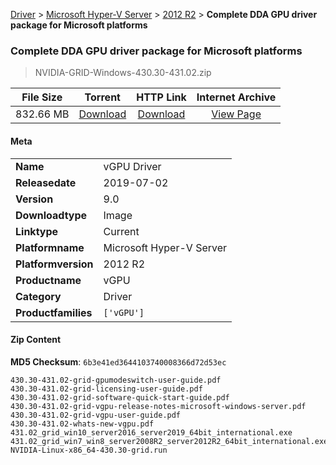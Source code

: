 
[Driver](/README.md)  >  [Microsoft Hyper-V Server](/index/Driver/Microsoft_Hyper-V_Server.md)  >  [2012 R2](/index/Driver/Microsoft_Hyper-V_Server/2012_R2.md)  >  **Complete DDA GPU driver package for Microsoft platforms**


###    Complete DDA GPU driver package for Microsoft platforms

> NVIDIA-GRID-Windows-430.30-431.02.zip   


| **File Size** | **Torrent**  | **HTTP Link** | **Internet Archive** |
|:-------------:|:------------:|:-------------:|:--------------------:|
| 832.66 MB |  [Download](https://archive.org/download/nvgpu_NVIDIA-GRID-Windows-430.30-431.02.zip/nvgpu_NVIDIA-GRID-Windows-430.30-431.02.zip_archive.torrent)       | [Download](https://archive.org/compress/nvgpu_NVIDIA-GRID-Windows-430.30-431.02.zip) | [View Page](https://archive.org/details/nvgpu_NVIDIA-GRID-Windows-430.30-431.02.zip)       |

#### Meta

<table>
<tr><td><strong>Name</strong></td><td>vGPU Driver</td></tr>
<tr><td><strong>Releasedate</strong></td><td>2019-07-02</td></tr>
<tr><td><strong>Version</strong></td><td>9.0</td></tr>
<tr><td><strong>Downloadtype</strong></td><td>Image</td></tr>
<tr><td><strong>Linktype</strong></td><td>Current</td></tr>
<tr><td><strong>Platformname</strong></td><td>Microsoft Hyper-V Server</td></tr>
<tr><td><strong>Platformversion</strong></td><td>2012 R2</td></tr>
<tr><td><strong>Productname</strong></td><td>vGPU</td></tr>
<tr><td><strong>Category</strong></td><td>Driver</td></tr>
<tr><td><strong>Productfamilies</strong></td><td><code>['vGPU']</code></td></tr>
</table>

#### Zip Content

**MD5 Checksum**: `6b3e41ed3644103740008366d72d53ec`

```text
430.30-431.02-grid-gpumodeswitch-user-guide.pdf
430.30-431.02-grid-licensing-user-guide.pdf
430.30-431.02-grid-software-quick-start-guide.pdf
430.30-431.02-grid-vgpu-release-notes-microsoft-windows-server.pdf
430.30-431.02-grid-vgpu-user-guide.pdf
430.30-431.02-whats-new-vgpu.pdf
431.02_grid_win10_server2016_server2019_64bit_international.exe
431.02_grid_win7_win8_server2008R2_server2012R2_64bit_international.exe
NVIDIA-Linux-x86_64-430.30-grid.run
```